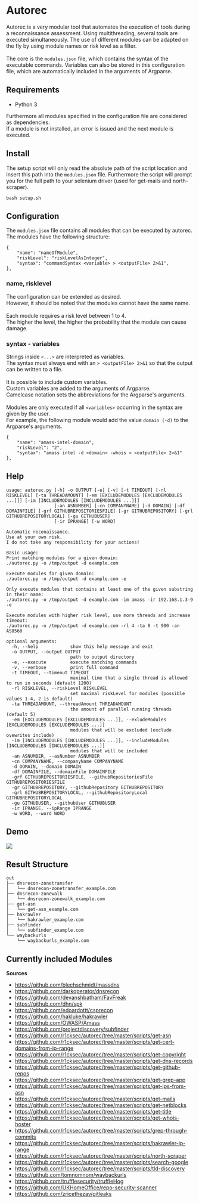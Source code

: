 # Autorec

Autorec is a very modular tool that automates the execution of tools during a reconnaissance assessment.
Using multithreading, several tools are executed simultaneously.
The use of different modules can be adapted on the fly by using module names or risk level as a filter.
<br>
<br>
The core is the `modules.json` file, which contains the syntax of the executable commands.
Variables can also be stored in this configuration file, which are automatically included in the arguments of Argparse.

## Requirements
- Python 3

Furthermore all modules specified in the configuration file are considered as dependencies. <br>
If a module is not installed, an error is issued and the next module is executed.

## Install
The setup script will only read the absolute path of the script location and insert this path into the `modules.json` file.
Furthermore the script will prompt you for the full path to your selenium driver (used for get-mails and north-scraper).

```
bash setup.sh
```

## Configuration
The `modules.json` file contains all modules that can be executed by autorec. <br>
The modules have the following structure:

```
{
    "name": "nameOfModule",
    "riskLevel": "riskLevelAsInteger",
    "syntax": "commandSyntax <variable> > <outputFile> 2>&1",
},
```

### name, risklevel
The configuration can be extended as desired. <br>
However, it should be noted that the modules cannot have the same name.
<br>
<br>
Each module requires a risk level between 1 to 4.  <br>
The higher the level, the higher the probability that the module can cause damage.
<br>

### syntax - variables
Strings inside `<...>` are interpreted as variables. <br>
The syntax must always end with an `> <outputFile> 2>&1` so that the output can be written to a file. <br>
<br>
It is possible to include custom variables. <br>
Custom variables are added to the arguments of Argparse. <br>
Camelcase notation sets the abbreviations for the Argparse's arguments.
<br>
<br>
Modules are only executed if all `<variables>` occurring in the syntax are given by the user. <br>
For example, the following module would add the value `domain (-d)` to the Argparse's arguments.

```    
{
    "name": "amass-intel-domain",
    "riskLevel": "2",
    "syntax": "amass intel -d <domain> -whois > <outputFile> 2>&1"
},
```

## Help
```
usage: autorec.py [-h] -o OUTPUT [-e] [-v] [-t TIMEOUT] [-rl RISKLEVEL] [-ta THREADAMOUNT] [-em [EXCLUDEMODULES [EXCLUDEMODULES ...]]] [-im [INCLUDEMODULES [INCLUDEMODULES ...]]]
                  [-an ASNUMBER] [-cn COMPANYNAME] [-d DOMAIN] [-df DOMAINFILE] [-grf GITHUBREPOSITORIESFILE] [-gr GITHUBREPOSITORY] [-grl GITHUBREPOSITORYLOCAL] [-gu GITHUBUSER]
                  [-ir IPRANGE] [-w WORD]

Automatic reconaissance.
Use at your own risk.
I do not take any responsibility for your actions!

Basic usage:
Print matching modules for a given domain:
./autorec.py -o /tmp/output -d example.com

Execute modules for given domain:
./autorec.py -o /tmp/output -d example.com -e

Only execute modules that contains at least one of the given substring in their name:
./autorec.py -o /tmp/output -d example.com -im amass -ir 192.168.1.3-9 -e

Execute modules with higher risk level, use more threads and increase timeout:
./autorec.py -o /tmp/output -d example.com -rl 4 -ta 8 -t 900 -an AS8560

optional arguments:
  -h, --help            show this help message and exit
  -o OUTPUT, --output OUTPUT
                        path to output directory
  -e, --execute         execute matching commands
  -v, --verbose         print full command
  -t TIMEOUT, --timeout TIMEOUT
                        maximal time that a single thread is allowed to run in seconds (default 1200)
  -rl RISKLEVEL, --riskLevel RISKLEVEL
                        set maximal riskLevel for modules (possible values 1-4, 2 is default)
  -ta THREADAMOUNT, --threadAmount THREADAMOUNT
                        the amount of parallel running threads (default 5)
  -em [EXCLUDEMODULES [EXCLUDEMODULES ...]], --exludeModules [EXCLUDEMODULES [EXCLUDEMODULES ...]]
                        modules that will be excluded (exclude ovewrites include)
  -im [INCLUDEMODULES [INCLUDEMODULES ...]], --includeModules [INCLUDEMODULES [INCLUDEMODULES ...]]
                        modules that will be included
  -an ASNUMBER, --asNumber ASNUMBER
  -cn COMPANYNAME, --companyName COMPANYNAME
  -d DOMAIN, --domain DOMAIN
  -df DOMAINFILE, --domainFile DOMAINFILE
  -grf GITHUBREPOSITORIESFILE, --githubRepositoriesFile GITHUBREPOSITORIESFILE
  -gr GITHUBREPOSITORY, --githubRepository GITHUBREPOSITORY
  -grl GITHUBREPOSITORYLOCAL, --githubRepositoryLocal GITHUBREPOSITORYLOCAL
  -gu GITHUBUSER, --githubUser GITHUBUSER
  -ir IPRANGE, --ipRange IPRANGE
  -w WORD, --word WORD
```

## Demo
![](https://github.com/r1cksec/autorec/blob/master/demo.gif)

## Result Structure 
```
out
├── dnsrecon-zonetransfer
│   └── dnsrecon-zonetransfer_example.com
├── dnsrecon-zonewalk
│   └── dnsrecon-zonewalk_example.com
├── get-asn
│   └── get-asn_example.com
├── hakrawler
│   └── hakrawler_example.com
├── subfinder
│   └── subfinder_example.com
└── waybackurls
    └── waybackurls_example.com
```

## Currently included Modules

**Sources**

* <https://github.com/blechschmidt/massdns>
* <https://github.com/darkoperator/dnsrecon>
* <https://github.com/devanshbatham/FavFreak>
* <https://github.com/dhn/spk>
* <https://github.com/edoardottt/csprecon>
* <https://github.com/hakluke/hakrawler>
* <https://github.com/OWASP/Amass>
* <https://github.com/projectdiscovery/subfinder>
* <https://github.com/r1cksec/autorec/tree/master/scripts/get-asn>
* <https://github.com/r1cksec/autorec/tree/master/scripts/get-cert-domains-from-ip-range>
* <https://github.com/r1cksec/autorec/tree/master/scripts/get-copyright>
* <https://github.com/r1cksec/autorec/tree/master/scripts/get-dns-records>
* <https://github.com/r1cksec/autorec/tree/master/scripts/get-github-repos>
* <https://github.com/r1cksec/autorec/tree/master/scripts/get-grep-app>
* <https://github.com/r1cksec/autorec/tree/master/scripts/get-ips-from-asn>
* <https://github.com/r1cksec/autorec/tree/master/scripts/get-mails>
* <https://github.com/r1cksec/autorec/tree/master/scripts/get-netblocks>
* <https://github.com/r1cksec/autorec/tree/master/scripts/get-title>
* <https://github.com/r1cksec/autorec/tree/master/scripts/get-whois-hoster>
* <https://github.com/r1cksec/autorec/tree/master/scripts/grep-through-commits>
* <https://github.com/r1cksec/autorec/tree/master/scripts/hakrawler-ip-range>
* <https://github.com/r1cksec/autorec/tree/master/scripts/north-scraper>
* <https://github.com/r1cksec/autorec/tree/master/scripts/search-google>
* <https://github.com/r1cksec/autorec/tree/master/scripts/tld-discovery>
* <https://github.com/tomnomnom/waybackurls>
* <https://github.com/trufflesecurity/truffleHog>
* <https://github.com/UKHomeOffice/repo-security-scanner>
* <https://github.com/zricethezav/gitleaks>

